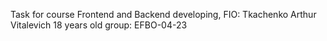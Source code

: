Task for course Frontend and Backend developing,
FIO: Tkachenko Arthur Vitalevich 18 years old
group: EFBO-04-23
